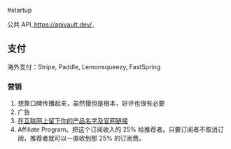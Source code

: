 #startup 

公共 API_https://apivault.dev/_
## 支付
海外支付：Stripe, Paddle, Lemonsqueezy, FastSpring
### 营销
1. 想靠口碑传播起来，虽然慢但是根本，好评也很有必要
2. 广告
3. [在互联网上留下你的产品名字及官网链接](https://mp.weixin.qq.com/s/x6PLSIMn_1qcKnXWPT-J-Q)
4. Affiliate Program。把这个订阅收入的 25% 给推荐者。只要订阅者不取消订阅，推荐者就可以一直收到那 25% 的订阅费。
